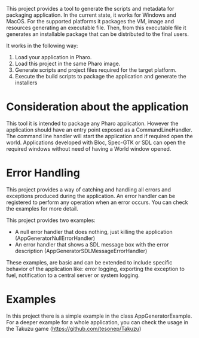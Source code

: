 This project provides a tool to generate the scripts and metadata for packaging application.
In the current state, it works for Windows and MacOS.
For the supported platforms it packages the VM, image and resources generating an executable file.
Then, from this executable file it generates an installable package that can be distributed to the final users.

It works in the following way:

1. Load your application in Pharo.
2. Load this project in the same Pharo image.
3. Generate scripts and project files required for the target platform.
4. Execute the build scripts to package the application and generate the installers

# Consideration about the application

This tool it is intended to package any Pharo application. 
However the application should have an entry point exposed as a CommandLineHandler.
The command line handler will start the application and if required open the world.
Applications developed with Bloc, Spec-GTK or SDL can open the required windows without need of having a World window opened.

# Error Handling

This project provides a way of catching and handling all errors and exceptions produced during the application.
An error handler can be registered to perform any operation when an error occurs.
You can check the examples for more detail.

This project provides two examples:

- A null error handler that does nothing, just killing the application (AppGeneratorNullErrorHandler)
- An error handler that shows a SDL message box with the error description (AppGeneratorSDLMessageErrorHandler)

These examples, are basic and can be extended to include specific behavior of the application like: error logging, exporting the exception to fuel, notification to a central server or system logging.

# Examples
In this project there is a simple example in the class AppGeneratorExample. 
For a deeper example for a whole application, you can check the usage in the Takuzu game (https://github.com/tesonep/Takuzu)
